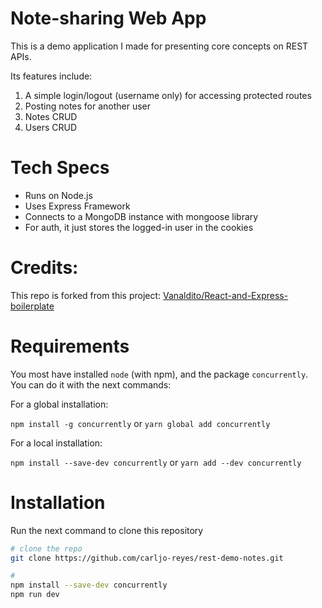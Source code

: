 
# Note-sharing Web App
This is a demo application I made for presenting core concepts on REST APIs.

Its features include:

1. A simple login/logout (username only) for accessing protected routes
2. Posting notes for another user
3. Notes CRUD
4. Users CRUD

# Tech Specs
* Runs on Node.js 
* Uses Express Framework
* Connects to a MongoDB instance with mongoose library 
* For auth, it just stores the logged-in user in the cookies

# Credits:
This repo is forked from this project: [Vanaldito/React-and-Express-boilerplate](https://github.com/Vanaldito/React-and-Express-boilerplate)

# Requirements

You most have installed `node` (with npm), and the package `concurrently`.
You can do it with the next commands:

For a global installation:

```npm install -g concurrently```
or
```yarn global add concurrently```

For a local installation:

```npm install --save-dev concurrently```
or
```yarn add --dev concurrently```

# Installation

Run the next command to clone this repository
``` bash
# clone the repo
git clone https://github.com/carljo-reyes/rest-demo-notes.git

# 
npm install --save-dev concurrently
npm run dev
```
